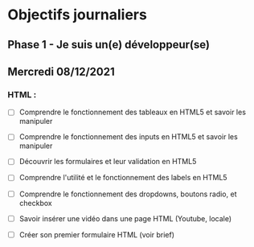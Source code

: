 # Objectifs journaliers

## Phase 1 - Je suis un(e) développeur(se)

## Mercredi 08/12/2021

### HTML :

  * [ ] Comprendre le fonctionnement des tableaux en HTML5 et savoir les manipuler
  * [ ] Comprendre le fonctionnement des inputs en HTML5 et savoir les manipuler
  * [ ] Découvrir les formulaires et leur validation en HTML5
  * [ ] Comprendre l'utilité et le fonctionnement des labels en HTML5
  * [ ] Comprendre le fonctionnement des dropdowns, boutons radio, et checkbox
  * [ ] Savoir insérer une vidéo dans une page HTML (Youtube, locale)
  * [ ] Créer son premier formulaire HTML (voir brief)


